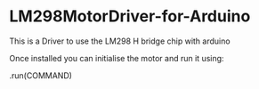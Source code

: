 # LM298MotorDriver-for-Arduino

This is a Driver to use the LM298 H bridge chip with arduino

Once installed you can initialise the motor and run it using:

<motor>.run(COMMAND)
